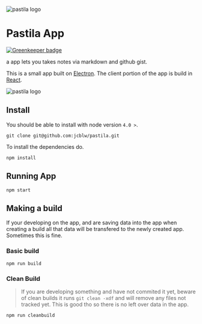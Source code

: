 ![pastila logo](./app/client/assets/pastila-logo.png)

# Pastila App

[![Greenkeeper badge](https://badges.greenkeeper.io/jcblw/pastila.svg)](https://greenkeeper.io/)

a app lets you takes notes via markdown and github gist.

This is a small app built on [Electron](https://github.com/atom/electron). The client portion of the app is build in [React](https://facebook.github.io/react/index.html).

![pastila logo](./app/client/assets/screenshot.png)

## Install

You should be able to install with node version `4.0 >`.

```shell
git clone git@github.com:jcblw/pastila.git
```

To install the dependencies do.

```shell
npm install
```

## Running App

```shell
npm start
```

## Making a build

If your developing on the app, and are saving data into the app when creating a build all that data will be transfered to the newly created app. Sometimes this is fine. 

### Basic build

```shell
npm run build
```

### Clean Build

> If you are developing something and have not commited it yet, beware of clean builds it runs `git clean -xdf` and will remove any files not tracked yet. This is good tho so there is no left over data in the app.

```shell
npm run cleanbuild
```
